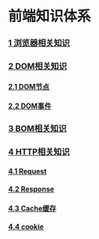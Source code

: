 # 前端知识体系



### [1 浏览器相关知识](study/frontend/browser.md)
### [2 DOM相关知识](study/frontend/dom/)
#### 	[2.1 DOM节点](study/frontend/dom/node.md)
####	 [2.2 DOM事件](study/frontend/dom/event.md)
### [3 BOM相关知识](study/frontend/bom.md)
### [4 HTTP相关知识](study/frontend/http/http.md)
####	[4.1 Request](study/frontend/http/request.md)
####	[4.2 Response](study/frontend/http/response.md)
####	[4.3 Cache缓存](study/frontend/http/cache.md)
####	[4.4 cookie](study/frontend/http/cookie.md)



